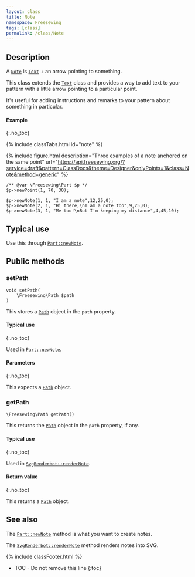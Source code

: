 ```yaml
---
layout: class
title: Note
namespace: Freesewing
tags: [class]
permalink: /class/Note
---
```

## Description 

A [`Note`](Note) is [`Text`](Text) + an arrow pointing to something.

This class extends the [`Text`](Text) class and provides a way to 
add text to your pattern with a little arrow pointing to a particular
point.

It's useful for adding instructions and remarks to
your pattern about something in particular.

#### Example
{:.no_toc}

{% include classTabs.html
    id="note" 
%}

<div class="tab-content">
<div role="tabpanel" class="tab-pane active" id="note-result">

{% include figure.html 
    description="Three examples of a note anchored on the same point"
    url="https://api.freesewing.org/?service=draft&pattern=ClassDocs&theme=Designer&onlyPoints=1&class=Note&method=generic"
%}

</div>
<div role="tabpanel" class="tab-pane" id="note-code" markdown="1">

```php?start_inline=1
/** @var \Freesewing\Part $p */
$p->newPoint(1, 70, 30);

$p->newNote(1, 1, "I am a note",12,25,0);
$p->newNote(2, 1, "Hi there,\nI am a note too",9,25,0);
$p->newNote(3, 1, "Me too!\nBut I'm keeping my distance",4,45,10);
```

</div>
</div>

## Typical use

Use this through [`Part::newNote`](Part#newnote).

## Public methods

### setPath

```php?start_inline=1
void setPath( 
    \Freesewing\Path $path
)
```
This stores a [`Path`](Path) object in the `path` property.

#### Typical use
{:.no_toc}

Used in [`Part::newNote`](Part#newnote).

#### Parameters
{:.no_toc}

This expects a [`Path`](Path) object.

### getPath

```php?start_inline=1
\Freesewing\Path getPath()
```
This returns the [`Path`](Path) object in the `path` property, if any.

#### Typical use
{:.no_toc}

Used in [`SvgRenderbot::renderNote`](SvgRenderbot#rendernote).

#### Return value
{:.no_toc}

This returns a [`Path`](Path) object.


## See also

The [`Part::newNote`](Part#newnote) method is what you want to create notes.

The [`SvgRenderbot::renderNote`](SvgRenderbot#rendernote) method renders notes into SVG.

{% include classFooter.html %}
* TOC - Do not remove this line
{:toc}

